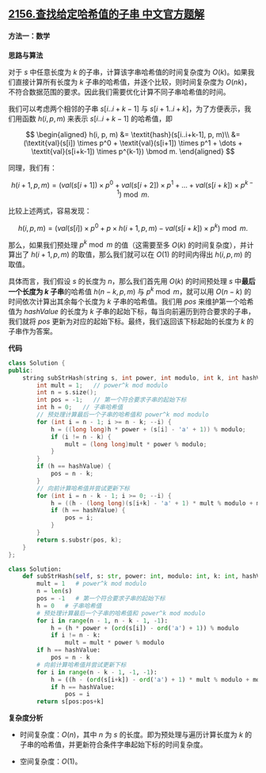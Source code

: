 ## [2156.查找给定哈希值的子串 中文官方题解](https://leetcode.cn/problems/find-substring-with-given-hash-value/solutions/100000/cha-zhao-gei-ding-ha-xi-zhi-de-zi-chuan-fi8jd)

#### 方法一：数学

**思路与算法**

对于 $s$ 中任意长度为 $k$ 的子串，计算该字串哈希值的时间复杂度为 $O(k)$。如果我们直接计算所有长度为 $k$ 子串的哈希值，并逐个比较，则时间复杂度为 $O(nk)$，不符合数据范围的要求。因此我们需要优化计算不同子串哈希值的时间。

我们可以考虑两个相邻的子串 $s[i..i+k-1]$ 与 $s[i+1..i+k]$，为了方便表示，我们用函数 $h(i, p, m)$ 来表示 $s[i..i+k-1]$ 的哈希值，即

$$
\begin{aligned}
h(i, p, m) &= \textit{hash}(s[i..i+k-1], p, m)\\
&= (\textit{val}(s[i]) \times p^0 + \textit{val}(s[i+1]) \times p^1 + \dots + \textit{val}(s[i+k-1]) \times p^{k-1}) \bmod m.
\end{aligned}
$$

同理，我们有：

$$
h(i + 1, p, m) = (\textit{val}(s[i+1]) \times p^0 + \textit{val}(s[i+2]) \times p^1 + \dots + \textit{val}(s[i+k]) \times p^{k-1}) \bmod m.
$$

比较上述两式，容易发现：

$$
h(i, p, m) = (\textit{val}(s[i]) \times p^0 + p \times h(i + 1, p, m) - \textit{val}(s[i+k]) \times p^{k}) \bmod m.
$$

那么，如果我们预处理 $p^{k} \bmod m$ 的值（这需要至多 $O(k)$ 的时间复杂度），并计算出了 $h(i + 1, p, m)$ 的取值，那么我们就可以在 $O(1)$ 的时间内得出 $h(i, p, m)$ 的取值。

具体而言，我们假设 $s$ 的长度为 $n$，那么我们首先用 $O(k)$ 的时间预处理 $s$ 中**最后一个长度为 $k$ 子串**的哈希值 $h(n - k, p, m)$ 与 $p^{k} \bmod m$，就可以用 $O(n - k)$ 的时间依次计算出其余每个长度为 $k$ 子串的哈希值。我们用 $\textit{pos}$ 来维护第一个哈希值为 $\textit{hashValue}$ 的长度为 $k$ 子串的起始下标，每当向前遍历到符合要求的子串，我们就将 $\textit{pos}$ 更新为对应的起始下标。最终，我们返回该下标起始的长度为 $k$ 的子串作为答案。


**代码**

```C++ [sol1-C++]
class Solution {
public:
    string subStrHash(string s, int power, int modulo, int k, int hashValue) {
        int mult = 1;   // power^k mod modulo
        int n = s.size();
        int pos = -1;   // 第一个符合要求子串的起始下标
        int h = 0;   // 子串哈希值
        // 预处理计算最后一个子串的哈希值和 power^k mod modulo
        for (int i = n - 1; i >= n - k; --i) {
            h = ((long long)h * power + (s[i] - 'a' + 1)) % modulo;
            if (i != n - k) {
                mult = (long long)mult * power % modulo;
            }
        }
        if (h == hashValue) {
            pos = n - k;
        }
        // 向前计算哈希值并尝试更新下标
        for (int i = n - k - 1; i >= 0; --i) {
            h = ((h - (long long)(s[i+k] - 'a' + 1) * mult % modulo + modulo) * power + (s[i] - 'a' + 1)) % modulo;
            if (h == hashValue) {
                pos = i;
            }
        }
        return s.substr(pos, k);
    }
};
```


```Python [sol1-Python3]
class Solution:
    def subStrHash(self, s: str, power: int, modulo: int, k: int, hashValue: int) -> str:
        mult = 1   # power^k mod modulo
        n = len(s)
        pos = -1   # 第一个符合要求子串的起始下标
        h = 0   # 子串哈希值
        # 预处理计算最后一个子串的哈希值和 power^k mod modulo
        for i in range(n - 1, n - k - 1, -1):
            h = (h * power + (ord(s[i]) - ord('a') + 1)) % modulo
            if i != n - k:
                mult = mult * power % modulo
        if h == hashValue:
            pos = n - k
        # 向前计算哈希值并尝试更新下标
        for i in range(n - k - 1, -1, -1):
            h = ((h - (ord(s[i+k]) - ord('a') + 1) * mult % modulo + modulo) * power + (ord(s[i]) - ord('a') + 1)) % modulo
            if h == hashValue:
                pos = i
        return s[pos:pos+k]
```


**复杂度分析**

- 时间复杂度：$O(n)$，其中 $n$ 为 $s$ 的长度。即为预处理与遍历计算长度为 $k$ 的子串的哈希值，并更新符合条件字串起始下标的时间复杂度。

- 空间复杂度：$O(1)$。